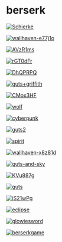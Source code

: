 # berserk

<a href="Schierke.jpg"><img alt="Schierke" src="Schierke.jpg"></a>

<a href="wallhaven-e77j1o.jpg"><img alt="wallhaven-e77j1o" src="wallhaven-e77j1o.jpg"></a>

<a href="AVzR1ms.jpeg"><img alt="AVzR1ms" src="AVzR1ms.jpeg"></a>

<a href="rGT0dFr.jpeg"><img alt="rGT0dFr" src="rGT0dFr.jpeg"></a>

<a href="DhQPRPQ.jpeg"><img alt="DhQPRPQ" src="DhQPRPQ.jpeg"></a>

<a href="guts+griffith.jpg"><img alt="guts+griffith" src="guts+griffith.jpg"></a>

<a href="CMox3HF.jpeg"><img alt="CMox3HF" src="CMox3HF.jpeg"></a>

<a href="wolf.jpg"><img alt="wolf" src="wolf.jpg"></a>

<a href="cyberpunk.jpg"><img alt="cyberpunk" src="cyberpunk.jpg"></a>

<a href="guts2.png"><img alt="guts2" src="guts2.png"></a>

<a href="spirit.jpg"><img alt="spirit" src="spirit.jpg"></a>

<a href="wallhaven-x8z81d.png"><img alt="wallhaven-x8z81d" src="wallhaven-x8z81d.png"></a>

<a href="guts-and-sky.jpg"><img alt="guts-and-sky" src="guts-and-sky.jpg"></a>

<a href="KVu887g.jpeg"><img alt="KVu887g" src="KVu887g.jpeg"></a>

<a href="guts.png"><img alt="guts" src="guts.png"></a>

<a href="iS21wPg.jpeg"><img alt="iS21wPg" src="iS21wPg.jpeg"></a>

<a href="eclipse.jpg"><img alt="eclipse" src="eclipse.jpg"></a>

<a href="glowiesword.jpg"><img alt="glowiesword" src="glowiesword.jpg"></a>

<a href="berserkgame.jpg"><img alt="berserkgame" src="berserkgame.jpg"></a>

